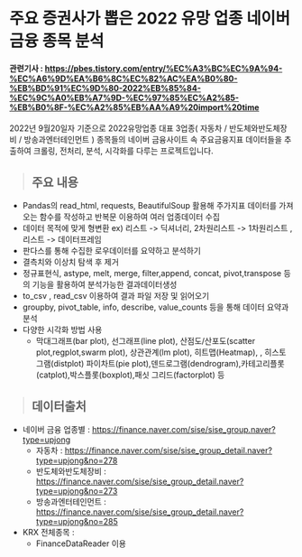 # 주요 증권사가 뽑은 2022 유망 업종 네이버 금융 종목 분석
####  관련기사 : https://pbes.tistory.com/entry/%EC%A3%BC%EC%9A%94-%EC%A6%9D%EA%B6%8C%EC%82%AC%EA%B0%80-%EB%BD%91%EC%9D%80-2022%EB%85%84-%EC%9C%A0%EB%A7%9D-%EC%97%85%EC%A2%85-%EB%B0%8F-%EC%A2%85%EB%AA%A9%20import%20time

2022년 9월20일자 기준으로 2022유망업종 대표 3업종( 자동차 / 반도체와반도체장비 / 방송과엔터테인먼트 ) 종목들의 
네이버 금융사이트 속 주요금융지표 데이터들을 추출하여
크롤링, 전처리, 분석, 시각화를 다루는 프로젝트입니다.


> ## 주요 내용
* Pandas의 read_html, requests, BeautifulSoup 활용해 주가지표 데이터를 가져오는 함수를 작성하고 반복문 이용하여 여러 업종데이터 수집
* 데이터 목적에 맞게 형변환 ex) 리스트 -> 딕셔너리,  2차원리스트 -> 1차원리스트 , 리스트 -> 데이터프레임
* 판다스를 통해 수집한 로우데이터를 요약하고 분석하기
* 결측치와 이상치 탐색 후 제거
* 정규표현식, astype, melt, merge, filter,append, concat, pivot,transpose 등의 기능을 활용하여 분석가능한 결과데이터생성
* to_csv , read_csv 이용하여 결과 파일 저장 및 읽어오기
* groupby, pivot_table, info, describe, value_counts 등을 통해 데이터 요약과 분석
* 다양한 시각화 방법 사용
   * 막대그래프(bar plot), 선그래프(line plot), 산점도/산포도(scatter plot,regplot,swarm plot), 상관관계(lm plot), 히트맵(Heatmap), , 히스토그램(distplot) 파이차트(pie plot),덴드로그램(dendrogram),카테고리플롯(catplot),박스플롯(boxplot),패싯 그리드(factorplot) 등 

> ## 데이터출처
* 네이버 금융 업종별 : https://finance.naver.com/sise/sise_group.naver?type=upjong
    * 자동차 : https://finance.naver.com/sise/sise_group_detail.naver?type=upjong&no=278
    * 반도체와반도체장비 : https://finance.naver.com/sise/sise_group_detail.naver?type=upjong&no=273
    * 방송과엔터테인먼트 : https://finance.naver.com/sise/sise_group_detail.naver?type=upjong&no=285
* KRX 전체종목 :
    * FinanceDataReader 이용 

